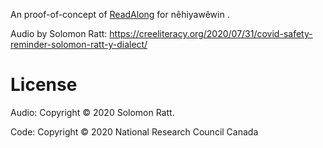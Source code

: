 An proof-of-concept of [ReadAlong] for nêhiyawêwin .

Audio by Solomon Ratt: https://creeliteracy.org/2020/07/31/covid-safety-reminder-solomon-ratt-y-dialect/

[ReadAlong]: https://github.com/ReadAlongs/Studio

License
=======

Audio: Copyright © 2020 Solomon Ratt.

Code: Copyright © 2020 National Research Council Canada
